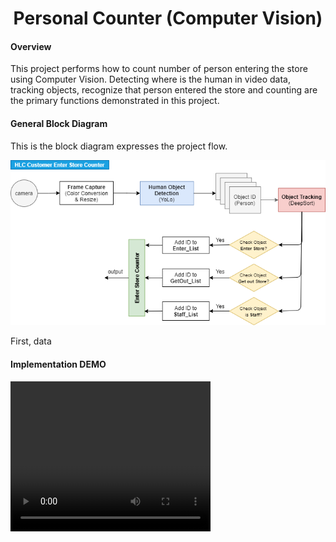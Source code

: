 <h1 align="center">
  Personal Counter (Computer Vision)
</h1>


#### Overview

This project performs how to count number of person entering the store using Computer Vision. Detecting where is the human in video data, tracking objects, recognize that person entered the store and counting are the primary functions demonstrated in this project.

#### General Block Diagram

This is the block diagram expresses the project flow.

<img src="https://github.com/carfirst125/portfolio/blob/main/cv_person_counter/image/cv_person_counter_BlockDiagram.png?raw=true"/>

First, data

#### Implementation DEMO

<video width="320" height="240" controls>
  <source src="https://github.com/carfirst125/portfolio/blob/main/cv_person_counter/video/video_out_DEMO01.mp4.mp4" type="video/mp4">
</video>


